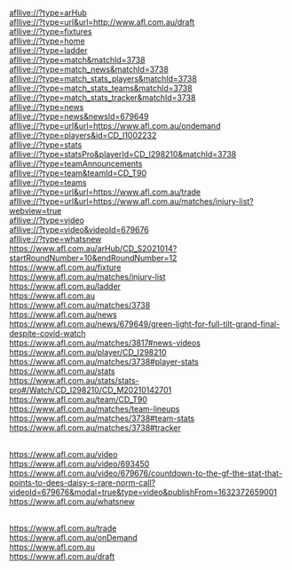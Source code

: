 <!DOCTYPE html>
<html>

<head>
  <title> Univeral linking support </title>
</head>

<body>
  <br><a href="afllive://?type=arHub">afllive://?type=arHub</a>
  <br><a
    href="afllive://?type=url&url=http://www.afl.com.au/draft">afllive://?type=url&url=http://www.afl.com.au/draft</a>
  <br><a href="afllive://?type=fixtures">afllive://?type=fixtures</a>
  <br><a href="afllive://?type=home">afllive://?type=home</a>
  <br><a href="afllive://?type=ladder">afllive://?type=ladder</a>
  <br><a href="afllive://?type=match&matchId=3738">afllive://?type=match&matchId=3738</a>
  <br><a href="afllive://?type=match_news&matchId=3738">afllive://?type=match_news&matchId=3738</a>
  <br><a href="afllive://?type=match_stats_players&matchId=3738">afllive://?type=match_stats_players&matchId=3738</a>
  <br><a href="afllive://?type=match_stats_teams&matchId=3738">afllive://?type=match_stats_teams&matchId=3738</a>
  <br><a href="afllive://?type=match_stats_tracker&matchId=3738">afllive://?type=match_stats_tracker&matchId=3738</a>
  <br><a href="afllive://?type=news">afllive://?type=news</a>
  <br><a href="afllive://?type=news&newsId=679649">afllive://?type=news&newsId=679649</a>
  <br><a
    href="afllive://?type=url&url=https://www.afl.com.au/ondemand">afllive://?type=url&url=https://www.afl.com.au/ondemand</a>
  <br><a href="afllive://?type=players&id=CD_I1002232">afllive://?type=players&id=CD_I1002232</a>
  <br><a href="afllive://?type=stats">afllive://?type=stats</a>
  <br><a
    href="afllive://?type=statsPro&playerId=CD_I298210&matchId=3738">afllive://?type=statsPro&playerId=CD_I298210&matchId=3738</a>
  <br><a href="afllive://?type=teamAnnouncements">afllive://?type=teamAnnouncements</a>
  <br><a href="afllive://?type=team&teamId=CD_T90">afllive://?type=team&teamId=CD_T90</a>
  <br><a href="afllive://?type=teams">afllive://?type=teams</a>
  <br><a
    href="afllive://?type=url&url=https://www.afl.com.au/trade">afllive://?type=url&url=https://www.afl.com.au/trade</a>
  <br><a
    href="afllive://?type=url&url=https://www.afl.com.au/matches/injury-list?webview=true">afllive://?type=url&url=https://www.afl.com.au/matches/injury-list?webview=true</a>
  <br><a href="afllive://?type=video">afllive://?type=video</a>
  <br><a href="afllive://?type=video&videoId=679676">afllive://?type=video&videoId=679676</a>
  <br><a href="afllive://?type=whatsnew">afllive://?type=whatsnew</a>
  <br><a
    href="https://www.afl.com.au/arHub/CD_S2021014?startRoundNumber=10&endRoundNumber=12">https://www.afl.com.au/arHub/CD_S2021014?startRoundNumber=10&endRoundNumber=12</a>
  <br><a href="https://www.afl.com.au/fixture">https://www.afl.com.au/fixture</a>
  <br><a href="https://www.afl.com.au/matches/injury-list">https://www.afl.com.au/matches/injury-list</a>
  <br><a href="https://www.afl.com.au/ladder">https://www.afl.com.au/ladder</a>
  <br><a href="https://www.afl.com.au">https://www.afl.com.au</a>
  <br><a href="https://www.afl.com.au/matches/3738">https://www.afl.com.au/matches/3738</a>
  <br><a href="https://www.afl.com.au/news">https://www.afl.com.au/news</a>
  <br><a
    href="https://www.afl.com.au/news/679649/green-light-for-full-tilt-grand-final-despite-covid-watch">https://www.afl.com.au/news/679649/green-light-for-full-tilt-grand-final-despite-covid-watch</a>
  <br><a href="https://www.afl.com.au/matches/3817#news-videos">https://www.afl.com.au/matches/3817#news-videos</a>
    <br><a href="https://www.afl.com.au/player/CD_I298210">https://www.afl.com.au/player/CD_I298210</a>
  <br><a href="https://www.afl.com.au/matches/3738#player-stats">https://www.afl.com.au/matches/3738#player-stats</a>
  <br><a href="https://www.afl.com.au/stats">https://www.afl.com.au/stats</a>
  <br><a
    href="https://www.afl.com.au/stats/stats-pro#/Watch/CD_I298210/CD_M20210142701">https://www.afl.com.au/stats/stats-pro#/Watch/CD_I298210/CD_M20210142701</a>
  <br><a href="https://www.afl.com.au/team/CD_T90">https://www.afl.com.au/team/CD_T90</a>
  <br><a href="https://www.afl.com.au/matches/team-lineups">https://www.afl.com.au/matches/team-lineups</a>
  <br><a href="https://www.afl.com.au/matches/3738#team-stats">https://www.afl.com.au/matches/3738#team-stats</a>
  <br><a href="https://www.afl.com.au/matches/3738#tracker">https://www.afl.com.au/matches/3738#tracker</a>

  <br><a href="https://www.afl.com.au/video">https://www.afl.com.au/video</a>
  <br><a href="https://www.afl.com.au/video/693450">https://www.afl.com.au/video/693450</a>
  <br><a
    href="https://www.afl.com.au/video/679676/countdown-to-the-gf-the-stat-that-points-to-dees-daisy-s-rare-norm-call?videoId=679676&modal=true&type=video&publishFrom=1632372659001">https://www.afl.com.au/video/679676/countdown-to-the-gf-the-stat-that-points-to-dees-daisy-s-rare-norm-call?videoId=679676&modal=true&type=video&publishFrom=1632372659001</a>
  <br><a href="https://www.afl.com.au/whatsnew">https://www.afl.com.au/whatsnew</a>

  <!-- The following links should open in the webview including the afl domain and not in the App as those pages do not exist in the App-->
  <!-- Scenario 8 in the Accentance criteria -->
   <br><a href="https://www.afl.com.au/trade">https://www.afl.com.au/trade</a>
   <br><a href="https://www.afl.com.au/onDemand">https://www.afl.com.au/onDemand</a>
   <br><a href="https://www.afl.com.au">https://www.afl.com.au</a>
   <br><a href="https://www.afl.com.au/draft">https://www.afl.com.au/draft</a>

</body>

</html>
